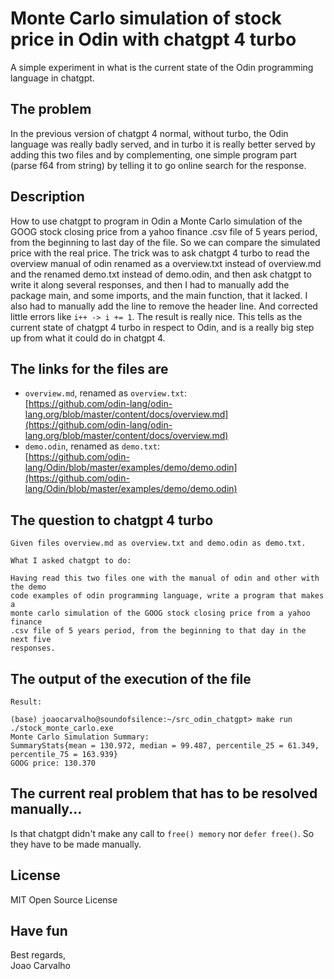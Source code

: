 # Monte Carlo simulation of stock price in Odin with chatgpt 4 turbo
A simple experiment in what is the current state of the Odin programming language in chatgpt.

## The problem
In the previous version of chatgpt 4 normal, without turbo, the Odin language was really badly served, and in turbo it is really better served by adding this two files and by complementing, one simple program part (parse f64 from string) by telling it to go online search for the response.

## Description
How to use chatgpt to program in Odin a Monte Carlo simulation of the GOOG stock closing price from a yahoo finance .csv file of 5 years period, from the beginning to last day of the file. So we can compare the simulated price with the real price. The trick was to ask chatgpt 4 turbo to read the overview manual of odin renamed as a overview.txt instead of overview.md and the renamed demo.txt instead of demo.odin, and then ask chatgpt to write it along several responses, and then I had to manually add the package main, and some imports, and the main function, that it lacked. I also had to manually add the line to remove the header line. And corrected little errors like ```i++ -> i += 1```. The result is really nice. This tells as the current state of chatgpt 4 turbo in respect to Odin, and is a really big step up from what it could do in chatgpt 4.

## The links for the files are
* ```overview.md```, renamed as ```overview.txt```: <br>
  [https://github.com/odin-lang/odin-lang.org/blob/master/content/docs/overview.md](https://github.com/odin-lang/odin-lang.org/blob/master/content/docs/overview.md)
* ```demo.odin```, renamed as ```demo.txt```: <br>
  [https://github.com/odin-lang/Odin/blob/master/examples/demo/demo.odin](https://github.com/odin-lang/Odin/blob/master/examples/demo/demo.odin)

## The question to chatgpt 4 turbo

```
Given files overview.md as overview.txt and demo.odin as demo.txt.

What I asked chatgpt to do:

Having read this two files one with the manual of odin and other with the demo
code examples of odin programming language, write a program that makes a
monte carlo simulation of the GOOG stock closing price from a yahoo finance
.csv file of 5 years period, from the beginning to that day in the next five
responses.
```

## The output of the execution of the file

```
Result:

(base) joaocarvalho@soundofsilence:~/src_odin_chatgpt> make run
./stock_monte_carlo.exe
Monte Carlo Simulation Summary:
SummaryStats{mean = 130.972, median = 99.487, percentile_25 = 61.349, percentile_75 = 163.939}
GOOG price: 130.370
```

## The current real problem that has to be resolved manually...
Is that chatgpt didn't make any call to ```free() memory``` nor ```defer free()```.
So they have to be made manually.

## License
MIT Open Source License

## Have fun
Best regards, <br>
Joao Carvalho <br>


